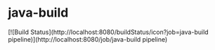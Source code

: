 # java-build
[![Build Status](http://localhost:8080/buildStatus/icon?job=java-build pipeline)](http://localhost:8080/job/java-build pipeline)

